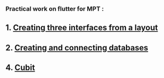 ### Practical work on flutter for MPT :

## 1. [Creating three interfaces from a layout](FirstPractical)
## 2. [Сreating and connecting databases](SecondPractical)
## 4. [Сubit](three_project)

